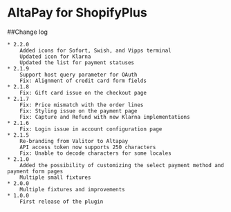 # AltaPay for ShopifyPlus

##Change log

    * 2.2.0
        Added icons for Sofort, Swish, and Vipps terminal
        Updated icon for Klarna
        Updated the list for payment statuses
    * 2.1.9
        Support host query parameter for OAuth
        Fix: Alignment of credit card form fields
    * 2.1.8
        Fix: Gift card issue on the checkout page
    * 2.1.7
        Fix: Price mismatch with the order lines
        Fix: Styling issue on the payment page
        Fix: Capture and Refund with new Klarna implementations
    * 2.1.6
        Fix: Login issue in account configuration page
    * 2.1.5
        Re-branding from Valitor to Altapay
        API access token now supports 250 characters
        Fix: Unable to decode characters for some locales
    * 2.1.0
        Added the possibility of customizing the select payment method and payment form pages
        Multiple small fixtures
    * 2.0.0
        Multiple fixtures and improvements
    * 1.0.0
        First release of the plugin 
